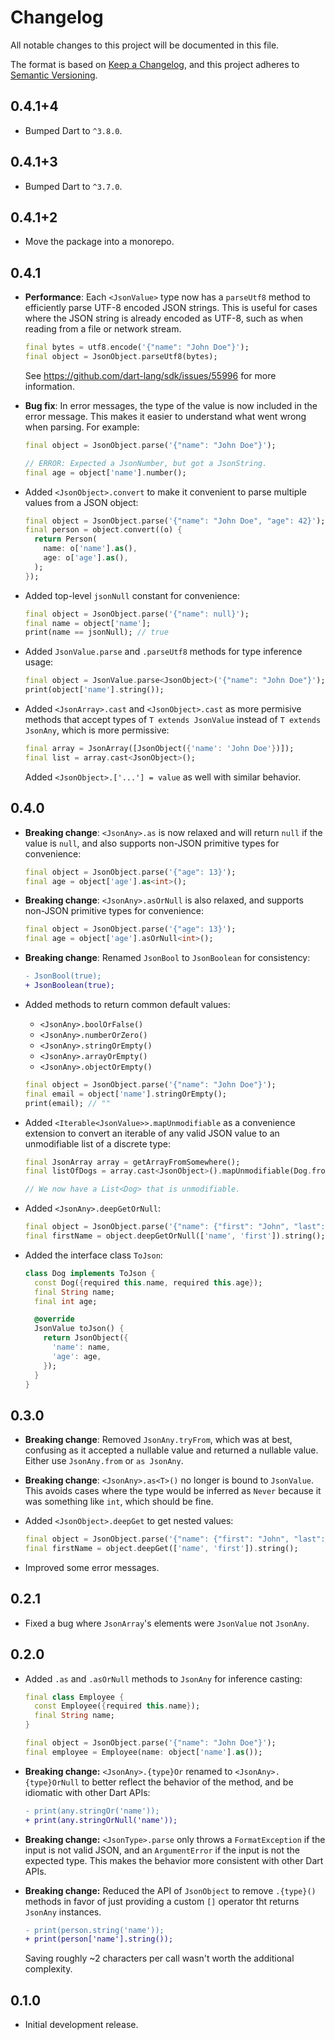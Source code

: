 <!-- #region(HEADER) -->
# Changelog

All notable changes to this project will be documented in this file.

The format is based on [Keep a Changelog](https://keepachangelog.com/en/1.1.0/),
and this project adheres to [Semantic Versioning](https://semver.org/spec/v2.0.0.html).

<!-- #endregion -->

## 0.4.1+4

- Bumped Dart to `^3.8.0`.

## 0.4.1+3

- Bumped Dart to `^3.7.0`.

## 0.4.1+2

- Move the package into a monorepo.

## 0.4.1

- **Performance**: Each `<JsonValue>` type now has a `parseUtf8` method to
  efficiently parse UTF-8 encoded JSON strings. This is useful for cases where
  the JSON string is already encoded as UTF-8, such as when reading from a file
  or network stream.

  ```dart
  final bytes = utf8.encode('{"name": "John Doe"}');
  final object = JsonObject.parseUtf8(bytes);
  ```

  See <https://github.com/dart-lang/sdk/issues/55996> for more information.

- **Bug fix**: In error messages, the type of the value is now included in the
  error message. This makes it easier to understand what went wrong when
  parsing. For example:

  ```dart
  final object = JsonObject.parse('{"name": "John Doe"}');

  // ERROR: Expected a JsonNumber, but got a JsonString.
  final age = object['name'].number();
  ```

- Added `<JsonObject>.convert` to make it convenient to parse multiple values
  from a JSON object:

  ```dart
  final object = JsonObject.parse('{"name": "John Doe", "age": 42}');
  final person = object.convert((o) {
    return Person(
      name: o['name'].as(),
      age: o['age'].as(),
    );
  });
  ```

- Added top-level `jsonNull` constant for convenience:

  ```dart
  final object = JsonObject.parse('{"name": null}');
  final name = object['name'];
  print(name == jsonNull); // true
  ```

- Added `JsonValue.parse` and `.parseUtf8` methods for type inference usage:

  ```dart
  final object = JsonValue.parse<JsonObject>('{"name": "John Doe"}');
  print(object['name'].string());
  ```

- Added `<JsonArray>.cast` and `<JsonObject>.cast` as more permisive methods
  that accept types of `T extends JsonValue` instead of `T extends JsonAny`,
  which is more permissive:

  ```dart
  final array = JsonArray([JsonObject({'name': 'John Doe'})]);
  final list = array.cast<JsonObject>();
  ```

  Added `<JsonObject>.['...'] = value` as well with similar behavior.

## 0.4.0

- **Breaking change**: `<JsonAny>.as` is now relaxed and will return `null` if
  the value is `null`, and also supports non-JSON primitive types for
  convenience:

  ```dart
  final object = JsonObject.parse('{"age": 13}');
  final age = object['age'].as<int>();
  ```

- **Breaking change**: `<JsonAny>.asOrNull` is also relaxed, and supports
  non-JSON primitive types for convenience:

  ```dart
  final object = JsonObject.parse('{"age": 13}');
  final age = object['age'].asOrNull<int>();
  ```

- **Breaking change**: Renamed `JsonBool` to `JsonBoolean` for consistency:

  ```diff
  - JsonBool(true);
  + JsonBoolean(true);
  ```

- Added methods to return common default values:
  - `<JsonAny>.boolOrFalse()`
  - `<JsonAny>.numberOrZero()`
  - `<JsonAny>.stringOrEmpty()`
  - `<JsonAny>.arrayOrEmpty()`
  - `<JsonAny>.objectOrEmpty()`

  ```dart
  final object = JsonObject.parse('{"name": "John Doe"}');
  final email = object['name'].stringOrEmpty();
  print(email); // ""
  ```

- Added `<Iterable<JsonValue>>.mapUnmodifiable` as a convenience extension to
  convert an iterable of any valid JSON value to an unmodifiable list of a
  discrete type:

  ```dart
  final JsonArray array = getArrayFromSomewhere();
  final listOfDogs = array.cast<JsonObject>().mapUnmodifiable(Dog.fromJson);

  // We now have a List<Dog> that is unmodifiable.
  ```

- Added `<JsonAny>.deepGetOrNull`:

  ```dart
  final object = JsonObject.parse('{"name": {"first": "John", "last": "Doe"}}');
  final firstName = object.deepGetOrNull(['name', 'first']).string();
  ```

- Added the interface class `ToJson`:

  ```dart
  class Dog implements ToJson {
    const Dog({required this.name, required this.age});
    final String name;
    final int age;

    @override
    JsonValue toJson() {
      return JsonObject({
        'name': name,
        'age': age,
      });
    }
  }
  ```

## 0.3.0

- **Breaking change**: Removed `JsonAny.tryFrom`, which was at best, confusing
  as it accepted a nullable value and returned a nullable value. Either use
  `JsonAny.from` or `as JsonAny`.

- **Breaking change**: `<JsonAny>.as<T>()` no longer is bound to `JsonValue`.
  This avoids cases where the type would be inferred as `Never` because it was
  something like `int`, which should be fine.

- Added `<JsonObject>.deepGet` to get nested values:

  ```dart
  final object = JsonObject.parse('{"name": {"first": "John", "last": "Doe"}}');
  final firstName = object.deepGet(['name', 'first']).string();
  ```

- Improved some error messages.

## 0.2.1

- Fixed a bug where `JsonArray`'s elements were `JsonValue` not `JsonAny`.

## 0.2.0

- Added `.as` and `.asOrNull` methods to `JsonAny` for inference casting:

  ```dart
  final class Employee {
    const Employee({required this.name});
    final String name;
  }

  final object = JsonObject.parse('{"name": "John Doe"}');
  final employee = Employee(name: object['name'].as());
  ```

- **Breaking change:** `<JsonAny>.{type}Or` renamed to `<JsonAny>.{type}OrNull`
  to better reflect the behavior of the method, and be idiomatic with other Dart
  APIs:

  ```diff
  - print(any.stringOr('name'));
  + print(any.stringOrNull('name'));
  ```

- **Breaking change:** `<JsonType>.parse` only throws a `FormatException` if the
  input is not valid JSON, and an `ArgumentError` if the input is not the
  expected type. This makes the behavior more consistent with other Dart APIs.

- **Breaking change:** Reduced the API of `JsonObject` to remove `.{type}()`
  methods in favor of just providing a custom `[]` operator tht returns
  `JsonAny` instances.

  ```diff
  - print(person.string('name'));
  + print(person['name'].string());
  ```

  Saving roughly ~2 characters per call wasn't worth the additional complexity.

## 0.1.0

- Initial development release.
